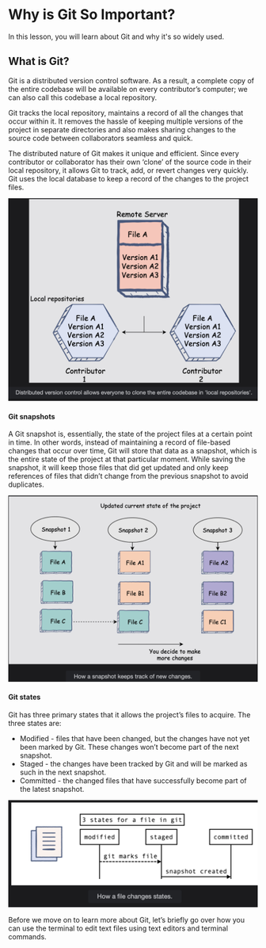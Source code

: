 # Why is Git So Important?

In this lesson, you will learn about Git and why it's so widely used.

## What is Git?

Git is a distributed version control software. As a result, a complete copy of the entire codebase will be available on every contributor’s computer; we can also call this codebase a local repository.

Git tracks the local repository, maintains a record of all the changes that occur within it. It removes the hassle of keeping multiple versions of the project in separate directories and also makes sharing changes to the source code between collaborators seamless and quick.

The distributed nature of Git makes it unique and efficient. Since every contributor or collaborator has their own ‘clone’ of the source code in their local repository, it allows Git to track, add, or revert changes very quickly. Git uses the local database to keep a record of the changes to the project files.

![Distribute version control system](./3-1-distributed-version-control.png)

#### Git snapshots

A Git snapshot is, essentially, the state of the project files at a certain point in time. In other words, instead of maintaining a record of file-based changes that occur over time, Git will store that data as a snapshot, which is the entire state of the project at that particular moment. While saving the snapshot, it will keep those files that did get updated and only keep references of files that didn’t change from the previous snapshot to avoid duplicates.

![how a snapshot keeps track of new changes](./3-2-how-a-snapshot-keeps-track-of-new-changes.png)

#### Git states

Git has three primary states that it allows the project’s files to acquire. The three states are:

- Modified - files that have been changed, but the changes have not yet been marked by Git. These changes won’t become part of the next snapshot.
- Staged - the changes have been tracked by Git and will be marked as such in the next snapshot.
- Committed - the changed files that have successfully become part of the latest snapshot.

![how a file changes states](./3-3-how-a-file-changes-state.png)

Before we move on to learn more about Git, let’s briefly go over how you can use the terminal to edit text files using text editors and terminal commands.
